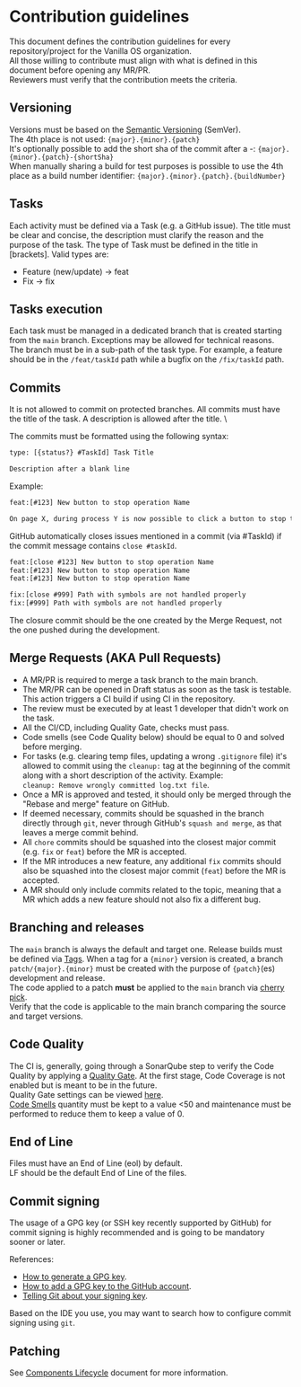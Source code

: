 # Contribution guidelines

This document defines the contribution guidelines for every repository/project for the Vanilla OS organization.\
All those willing to contribute must align with what is defined in this document before opening any MR/PR.\
Reviewers must verify that the contribution meets the criteria.

## Versioning

Versions must be based on the [Semantic Versioning](https://semver.org/) (SemVer).\
The 4th place is not used: `{major}.{minor}.{patch}`\
It's optionally possible to add the short sha of the commit after a -: `{major}.{minor}.{patch}-{shortSha}`\
When manually sharing a build for test purposes is possible to use the 4th place as a build number identifier: `{major}.{minor}.{patch}.{buildNumber}`

## Tasks

Each activity must be defined via a Task (e.g. a GitHub issue). The title must be clear and concise, the description must clarify the reason and the purpose of the task.
The type of Task must be defined in the title in [brackets]. Valid types are:

- Feature (new/update) -> feat
- Fix -> fix

## Tasks execution

Each task must be managed in a dedicated branch that is created starting from the `main` branch. Exceptions may be allowed for technical reasons.\
The branch must be in a sub-path of the task type. For example, a feature should be in the `/feat/taskId` path while a bugfix on the `/fix/taskId` path.

## Commits

It is not allowed to commit on protected branches. All commits must have the title of the task. A description is allowed after the title. \

The commits must be formatted using the following syntax:

```txt
type: [{status?} #TaskId] Task Title

Description after a blank line
```

Example:

```txt
feat:[#123] New button to stop operation Name

On page X, during process Y is now possible to click a button to stop the operation Name. There are a few conditions to be still handled.
```

GitHub automatically closes issues mentioned in a commit (via #TaskId) if the commit message contains `close #taskId`.

```txt
feat:[close #123] New button to stop operation Name
feat:[#123] New button to stop operation Name
feat:[#123] New button to stop operation Name
```

```txt
fix:[close #999] Path with symbols are not handled properly
fix:[#999] Path with symbols are not handled properly
```

The closure commit should be the one created by the Merge Request, not the one pushed during the development.

## Merge Requests (AKA Pull Requests)

- A MR/PR is required to merge a task branch to the main branch.
- The MR/PR can be opened in Draft status as soon as the task is testable. This action triggers a CI build if using CI in the repository.
- The review must be executed by at least 1 developer that didn't work on the task.
- All the CI/CD, including Quality Gate, checks must pass.
- Code smells (see Code Quality below) should be equal to 0 and solved before merging.
- For tasks (e.g. clearing temp files, updating a wrong `.gitignore` file) it's allowed to commit using the `cleanup:` tag at the beginning of the commit along with a short description of the activity. Example: \
`cleanup: Remove wrongly committed log.txt file`.
- Once a MR is approved and tested, it should only be merged through the "Rebase and merge" feature on GitHub.
- If deemed necessary, commits should be squashed in the branch directly through `git`, never through GitHub's `squash and merge`, as that leaves a merge commit behind.
- All `chore` commits should be squashed into the closest major commit (e.g. `fix` or `feat`) before the MR is accepted.
- If the MR introduces a new feature, any additional `fix` commits should also be squashed into the closest major commit (`feat`) before the MR is accepted.
- A MR should only include commits related to the topic, meaning that a MR which adds a new feature should not also fix a different bug.

## Branching and releases

The `main` branch is always the default and target one. Release builds must be defined via [Tags](https://git-scm.com/book/en/v2/Git-Basics-Tagging). When a tag for a `{minor}` version is created, a branch `patch/{major}.{minor}` must be created with the purpose of `{patch}`(es) development and release. \
The code applied to a patch **must** be applied to the `main` branch via [cherry pick](https://git-scm.com/docs/git-cherry-pick). \
 Verify that the code is applicable to the main branch comparing the source and target versions.

## Code Quality

The CI is, generally, going through a SonarQube step to verify the Code Quality by applying a [Quality Gate](https://docs.sonarsource.com/sonarqube/latest/user-guide/quality-gates/). At the first stage, Code Coverage is not enabled but is meant to be in the future. \
Quality Gate settings can be viewed [here](https://sq.fabricators.ltd/quality_gates/show/Sonar%20way%20-%20No%20CodeCoverage). \
[Code Smells](https://en.wikipedia.org/wiki/Code_smell) quantity must be kept to a value <50 and maintenance must be performed to reduce them to keep a value of 0.

## End of Line

Files must have an End of Line (eol) by default. \
LF should be the default End of Line of the files.

## Commit signing

The usage of a GPG key (or SSH key recently supported by GitHub) for commit signing is highly recommended and is going to be mandatory sooner or later.

References:

- [How to generate a GPG key](https://docs.github.com/en/authentication/managing-commit-signature-verification/generating-a-new-gpg-key).
- [How to add a GPG key to the GitHub account](https://docs.github.com/en/authentication/managing-commit-signature-verification/adding-a-gpg-key-to-your-github-account).
- [Telling Git about your signing key](https://docs.github.com/en/authentication/managing-commit-signature-verification/telling-git-about-your-signing-key).

Based on the IDE you use, you may want to search how to configure commit signing using `git`.

## Patching

See [Components Lifecycle](https://vanillaos.org/components-lifecycle) document for more information.
